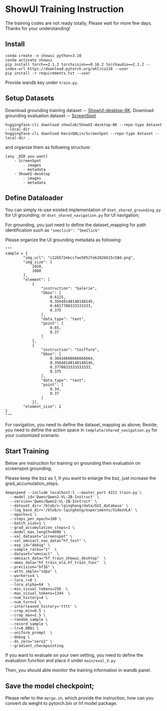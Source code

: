 # ShowUI Training Instruction
The training codes are not ready totally, Please wait for more few days.
Thanks for your understanding!

## Install

```
conda create -n showui python=3.10
conda activate showui
pip install torch==2.1.2 torchvision==0.16.2 torchaudio==2.1.2 --index-url https://download.pytorch.org/whl/cu118 --user
pip install -r requirements.txt --user
```

Provide wandb key under `train.py`.

## Setup Datasets
Download grounding training dataset -- [ShowUI-desktop-8K](https://huggingface.co/datasets/showlab/ShowUI-desktop-8K).
Download grounding evaluation dataset -- [ScreenSpot](https://huggingface.co/datasets/KevinQHLin/ScreenSpot)

```
huggingface-cli download showlab/ShowUI-desktop-8K --repo-type dataset --local-dir .
huggingface-cli download KevinQHLin/ScreenSpot --repo-type dataset --local-dir .
```

and organize them as following structure:
```
[any _DIR you want]
    - ScreenSpot
        - images
        - metadata
    - ShowUI-desktop
        - images
        - metadata
```

## Define Dataloader
You can simply re-use existed implementation of `dset_shared_grounding.py` for UI grounding;
or `dset_shared_navigation.py` for UI navigation;

For grounding, you just need to define the dataset_mapping for path identification such as `"seeclick": "SeeClick"`

Please organize the UI grounding metadata as following:
```
"""
sample = {
        "img_url": "c12b572ebccfae5052fe62826615c58d.png",
        "img_size": [
            1920,
            1080
        ],
        "element": [
            {
                "instruction": "Galerie",
                "bbox": [
                    0.6125,
                    0.35648148148148145,
                    0.6817708333333333,
                    0.375
                ],
                "data_type": "text",
                "point": [
                    0.65,
                    0.37
                ]
            },
            {
                "instruction": "Coiffure",
                "bbox": [
                    0.30416666666666664,
                    0.35648148148148145,
                    0.3770833333333333,
                    0.375
                ],
                "data_type": "text",
                "point": [
                    0.34,
                    0.37
                ]
            }],
        "element_size": 2
}
"""
```

For navigation, you need to define the dataset_mapping as above;
Beside, you need to define the action space in `template/shared_navigation.py` for your customized scenario.

## Start Training
Below are instruction for training on grounding then evaluation on screenspot grounding;

Please keep the bsz as 1, if you want to enlarge the bsz, just increase the grad_accumulation_steps.
```
deepspeed --include localhost:1 --master_port 4221 train.py \
  --model_id='Qwen/Qwen2-VL-2B-Instruct' \
  --version='Qwen/Qwen2-VL-2B-Instruct' \
  --dataset_dir='/blob/v-lqinghong/data/GUI_database' \
  --log_base_dir='/blob/v-lqinghong/experiments/VideoVLA' \
  --epochs=1 \
  --steps_per_epoch=100 \
  --batch_size=1 \
  --grad_accumulation_steps=1 \
  --model_max_length=4096 \
  --val_dataset="screenspot" \
  --val_omniact_nav_data="hf_test" \
  --exp_id="debug" \
  --sample_rates="1"  \
  --dataset="omniact"  \
  --omniact_data="hf_train_showui_desktop"  \
  --amex_data="hf_train_ele,hf_train_func"  \
  --precision="bf16" \
  --attn_imple="sdpa" \
  --workers=4 \
  --lora_r=8 \
  --lora_alpha=64  \
  --min_visual_tokens=256  \
  --max_visual_tokens=1344  \
  --num_history=4 \
  --num_turn=1 \
  --interleaved_history='tttt' \
  --crop_min=0.5 \
  --crop_max=1.5 \
  --random_sample \
  --record_sample \
  --lr=0.0001 \
  --uniform_prompt  \
  --debug \
  --ds_zero="zero2" \
  --gradient_checkpointing
```

If you want to evaluate on your own setting, you need to define the evaluation function and place it under `main/eval_X.py`

Then, you should able monitor the training information in wandb panel.

## Save the model checkpoint;
Please refer to the `merge.sh`, which provide the instruction, how can you convert ds weight to pytorch.bin or hf model package.
